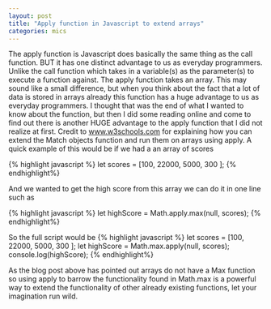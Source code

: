 ```yaml
---
layout: post
title: "Apply function in Javascript to extend arrays"
categories: mics
---
```


The apply function is Javascript does basically the same thing as the call function. BUT it has one distinct advantage to us as everyday programmers. Unlike the call function which takes in a variable(s) as the parameter(s) to execute a function against. The apply function takes an array. 
This may sound like a small difference, but when you think about the fact that a lot of data is stored in arrays already this function has a huge advantage to us as everyday programmers. 
I thought that was the end of what I wanted to know about the function, but then I did some reading online and come to find out there is another HUGE advantage to the apply function that I did not realize at first. Credit to <a href="https://www.w3schools.com/js/js_function_apply.asp">www.w3schools.com</a> for explaining how you can extend the Match objects function and run them on arrays using apply. A quick example of this would be if we had a an array of scores 

{% highlight javascript %}
	let scores = [100, 22000, 5000, 300 ];
{% endhighlight%}

And we wanted to get the high score from this array we can do it in one line such as 

{% highlight javascript %}
	let highScore = Math.apply.max(null, scores);
{% endhighlight%}

So the full script would be 
{% highlight javascript %}
let scores = [100, 22000, 5000, 300 ];
let highScore = Math.max.apply(null, scores);
console.log(highScore);
{% endhighlight%}

As the blog post above has pointed out arrays do not have a Max function so using apply to barrow the functionality found in Math.max is a powerful way to extend the functionality of other already existing functions, let your imagination run wild. 


